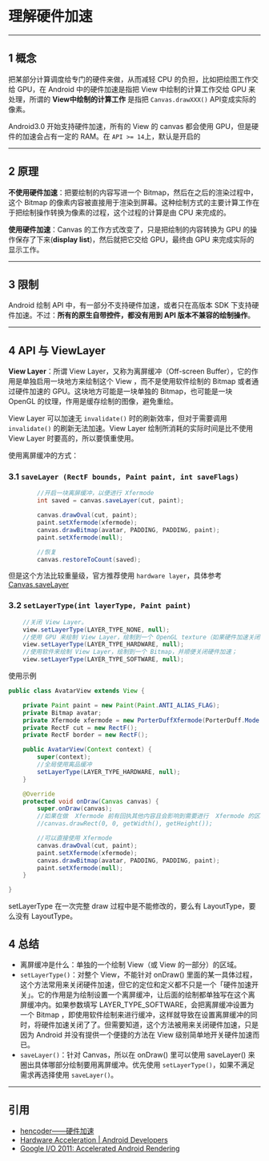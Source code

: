 # 理解硬件加速

---
## 1 概念

把某部分计算调度给专门的硬件来做，从而减轻 CPU 的负担，比如把绘图工作交给 GPU，在 Android 中的硬件加速是指把 View 中绘制的计算工作交给 GPU 来处理，所谓的 **View中绘制的计算工作** 是指把 `Canvas.drawXXX()` API变成实际的像素。

Android3.0 开始支持硬件加速，所有的 View 的 canvas 都会使用 GPU，但是硬件的加速会占有一定的 RAM。在 `API >= 14`上，默认是开启的

---
## 2 原理

**不使用硬件加速**：把要绘制的内容写进一个 Bitmap，然后在之后的渲染过程中，这个 Bitmap 的像素内容被直接用于渲染到屏幕。这种绘制方式的主要计算工作在于把绘制操作转换为像素的过程，这个过程的计算是由 CPU 来完成的。

**使用硬件加速**：Canvas 的工作方式改变了，只是把绘制的内容转换为 GPU 的操作保存了下来(**display list**)，然后就把它交给 GPU，最终由 GPU 来完成实际的显示工作。

---
## 3 限制

Android 绘制 API 中，有一部分不支持硬件加速，或者只在高版本 SDK 下支持硬件加速。不过：**所有的原生自带控件，都没有用到 API 版本不兼容的绘制操作**。

---
## 4 API 与 ViewLayer

**View Layer**：所谓 View Layer，又称为离屏缓冲（Off-screen Buffer），它的作用是单独启用一块地方来绘制这个 View ，而不是使用软件绘制的 Bitmap 或者通过硬件加速的 GPU。这块地方可能是一块单独的 Bitmap，也可能是一块 OpenGL 的纹理，作用是缓存绘制的图像，避免重绘。

View Layer 可以加速无 `invalidate()` 时的刷新效率，但对于需要调用 `invalidate()` 的刷新无法加速。View Layer 绘制所消耗的实际时间是比不使用 View Layer 时要高的，所以要慎重使用。

使用离屏缓冲的方式：

### 3.1 `saveLayer (RectF bounds, Paint paint, int saveFlags)`

```java
        //开启一块离屏缓冲，以便进行 Xfermode
        int saved = canvas.saveLayer(cut, paint);

        canvas.drawOval(cut, paint);
        paint.setXfermode(xfermode);
        canvas.drawBitmap(avatar, PADDING, PADDING, paint);
        paint.setXfermode(null);

        //恢复
        canvas.restoreToCount(saved);
```

但是这个方法比较重量级，官方推荐使用 `hardware layer`，具体参考[Canvas.saveLayer](https://developer.android.com/reference/android/graphics/Canvas.html#saveLayer(android.graphics.RectF,%20android.graphics.Paint,%20int))

### 3.2 `setLayerType(int layerType, Paint paint)`

```java
    //关闭 View Layer。
    view.setLayerType(LAYER_TYPE_NONE, null);
    //使用 GPU 来绘制 View Layer，绘制到一个 OpenGL texture（如果硬件加速关闭，那么行为和 VIEW_TYPE_SOFTWARE 一致）
    view.setLayerType(LAYER_TYPE_HARDWARE, null);
    //使用软件来绘制 View Layer，绘制到一个 Bitmap，并顺便关闭硬件加速；
    view.setLayerType(LAYER_TYPE_SOFTWARE, null);
```

使用示例

```java
public class AvatarView extends View {

    private Paint paint = new Paint(Paint.ANTI_ALIAS_FLAG);
    private Bitmap avatar;
    private Xfermode xfermode = new PorterDuffXfermode(PorterDuff.Mode.SRC_IN);
    private RectF cut = new RectF();
    private RectF border = new RectF();

    public AvatarView(Context context) {
        super(context);
        //全局使用离品缓冲
        setLayerType(LAYER_TYPE_HARDWARE, null);
    }

    @Override
    protected void onDraw(Canvas canvas) {
        super.onDraw(canvas);
        //如果在做  Xfermode 前有回执其他内容且会影响到需要进行  Xfermode 的区域，则不适合使用此种方式。
        //canvas.drawRect(0, 0, getWidth(), getHeight());

        //可以直接使用 Xfermode
        canvas.drawOval(cut, paint);
        paint.setXfermode(xfermode);
        canvas.drawBitmap(avatar, PADDING, PADDING, paint);
        paint.setXfermode(null);
    }

}
```

setLayerType 在一次完整 draw 过程中是不能修改的，要么有 LayoutType，要么没有 LayoutType。

## 4 总结

- 离屏缓冲是什么：单独的一个绘制 View（或 View 的⼀部分）的区域。
- `setLayerType()`：对整个 View，不能针对 onDraw() ⾥面的某⼀具体过程，这个方法常用来关闭硬件加速，但它的定位和定义都不只是一个「硬件加速开关」。它的作⽤是为绘制设置一个离屏缓冲，让后面的绘制都单独写在这个离屏缓冲内。如果参数填写 LAYER_TYPE_SOFTWARE，会把离屏缓冲设置为一个 Bitmap ，即使⽤软件绘制来进行缓冲，这样就导致在设置离屏缓冲的同时，将硬件加速关闭了了。但需要知道，这个方法被⽤来关闭硬件加速，只是因为 Android 并没有提供一个便捷的⽅法在 View 级别简单地开关硬件加速⽽已。
- `saveLayer()`：针对 Canvas，所以在 onDraw() ⾥可以使用 saveLayer() 来圈出具体哪部分绘制要用离屏缓冲。优先使用 `setLayerType()`，如果不满足需求再选择使用 `saveLayer()`。

---
## 引用

- [hencoder——硬件加速](http://hencoder.com/ui-1-8/)
- [Hardware Acceleration | Android Developers](https://developer.android.com/guide/topics/graphics/hardware-accel)
- [Google I/O 2011: Accelerated Android Rendering](https%3A//www.youtube.com/watch%3Fv%3Dv9S5EO7CLjo)
